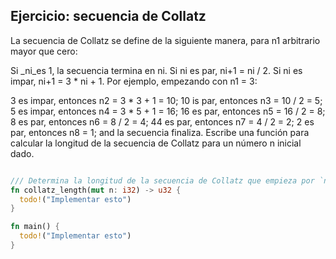 ## Ejercicio: secuencia de Collatz
La secuencia de Collatz se define de la siguiente manera, para n1 arbitrario mayor que cero:

Si _ni_es 1, la secuencia termina en ni.
Si ni es par, ni+1 = ni / 2.
Si ni es impar, ni+1 = 3 * ni + 1.
Por ejemplo, empezando con n1 = 3:

3 es impar, entonces n2 = 3 * 3 + 1 = 10;
10 is par, entonces n3 = 10 / 2 = 5;
5 es impar, entonces n4 = 3 * 5 + 1 = 16;
16 es par, entonces n5 = 16 / 2 = 8;
8 es par, entonces n6 = 8 / 2 = 4;
44 es par, entonces n7 = 4 / 2 = 2;
2 es par, entonces n8 = 1; and
la secuencia finaliza.
Escribe una función para calcular la longitud de la secuencia de Collatz para un número n inicial dado.

```rust

/// Determina la longitud de la secuencia de Collatz que empieza por `n`.
fn collatz_length(mut n: i32) -> u32 {
  todo!("Implementar esto")
}

fn main() {
  todo!("Implementar esto")
}
```